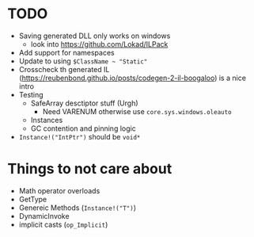 # TODO

* Saving generated DLL only works on windows 
    - look into https://github.com/Lokad/ILPack
* Add support for namespaces
* Update to using `$ClassName ~ "Static"`
* Crosscheck th generated IL (https://reubenbond.github.io/posts/codegen-2-il-boogaloo) is a nice intro
* Testing
    - SafeArray desctiptor stuff (Urgh)
        - Need VARENUM otherwise use `core.sys.windows.oleauto`
    - Instances
    - GC contention and pinning logic
* `Instance!("IntPtr")` should be `void*`

# Things to not care about

* Math operator overloads
* GetType
* Genereic Methods (`Instance!("T")`)
* DynamicInvoke
* implicit casts (`op_Implicit`)

